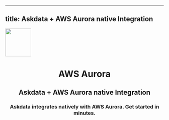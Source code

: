 
  ---
  title: Askdata + AWS Aurora native Integration
  ---

<img class="dataset_icon" style="text-align: center;" width="82" height="88" src="https://chart.askdata.com/datasets/icons/aws-aurora.png" alt="">
<h1 class="dataset_title" style="text-align: center;">AWS Aurora</h1>
<h2 class="dataset_subtitle" style="text-align: center;">Askdata + AWS Aurora native Integration</h2> 
<h3 class="dataset_description" style="text-align: center;">Askdata integrates natively with  AWS Aurora. Get started in minutes.</h3> 

  